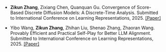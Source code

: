 - <strong>Zikun Zhang</strong>, Zixiang Chen, Quanquan Gu. Convergence of Score-Based Discrete Diffusion Models: A Discrete-Time Analysis. Submitted to International Conference on Learning Representations, 2025. [[Paper]](https://arxiv.org/pdf/2410.02321)

- Yibo Wang, <strong>Zikun Zhang</strong>, Zhihan Liu, Shenao Zhang, Zhaoran Wang. Provably Efficient and Practical Self-Play for Better LLM Alignment. Submitted to International Conference on Learning Representations, 2025. [[Paper]]()
